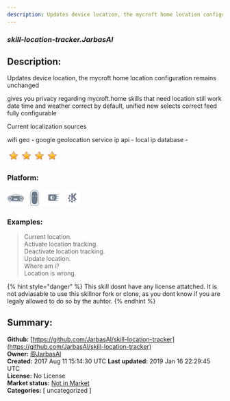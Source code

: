 ```yaml
---
description: Updates device location, the mycroft home location configuration remains
---
```


### _skill-location-tracker.JarbasAl_  
## Description:  
Updates device location, the mycroft home location configuration remains
unchanged

gives you privacy regarding mycroft.home
skills that need location still work  date time and weather correct by default, unified new selects correct feed
fully configurable

Current localization sources

wifi geo - google geolocation service
ip api - 
local ip database - 
  
![](../.gitbook/assets/star.png)![](../.gitbook/assets/star.png)![](../.gitbook/assets/star.png)![](../.gitbook/assets/star.png)  
  
### Platform:  
 ![Mark I](../.gitbook/assets/mark-1-icon.png)  ![Mark II](../.gitbook/assets/mark-2-icon.png)  ![Picroft](../.gitbook/assets/picroft-icon.png)  ![plasmoid](../.gitbook/assets/kde.png)   
### Examples:  
> Current location.  
> Activate location tracking.  
> Deactivate location tracking.  
> Update location.  
> Where am i?  
> Location is wrong.  
  
{% hint style="danger" %}
This skill dosnt have any license attatched. It is not adviasable to use this skillnor fork or clone, as you dont know if you are legaly allowed to do so by the auhtor.
{% endhint %}
  
## Summary:  
**Github:** [https://github.com/JarbasAl/skill-location-tracker](https://github.com/JarbasAl/skill-location-tracker)  
**Owner:** [@JarbasAl](https://github.com/JarbasAl)  
**Created:** 2017 Aug 11 15:14:30 UTC  **Last updated:** 2019 Jan 16 22:29:45 UTC  
**License:** No License  
**Market status:** [Not in Market](https://market.mycroft.ai/skill/)  
**Categories:** [ uncategorized ]   
